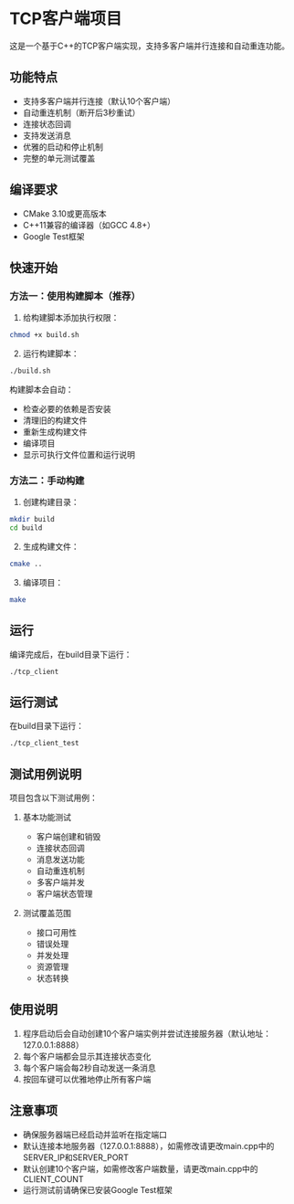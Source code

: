 # TCP客户端项目

这是一个基于C++的TCP客户端实现，支持多客户端并行连接和自动重连功能。

## 功能特点

- 支持多客户端并行连接（默认10个客户端）
- 自动重连机制（断开后3秒重试）
- 连接状态回调
- 支持发送消息
- 优雅的启动和停止机制
- 完整的单元测试覆盖

## 编译要求

- CMake 3.10或更高版本
- C++11兼容的编译器（如GCC 4.8+）
- Google Test框架

## 快速开始

### 方法一：使用构建脚本（推荐）

1. 给构建脚本添加执行权限：
```bash
chmod +x build.sh
```

2. 运行构建脚本：
```bash
./build.sh
```

构建脚本会自动：
- 检查必要的依赖是否安装
- 清理旧的构建文件
- 重新生成构建文件
- 编译项目
- 显示可执行文件位置和运行说明

### 方法二：手动构建

1. 创建构建目录：
```bash
mkdir build
cd build
```

2. 生成构建文件：
```bash
cmake ..
```

3. 编译项目：
```bash
make
```

## 运行

编译完成后，在build目录下运行：
```bash
./tcp_client
```

## 运行测试

在build目录下运行：
```bash
./tcp_client_test
```

## 测试用例说明

项目包含以下测试用例：

1. 基本功能测试
   - 客户端创建和销毁
   - 连接状态回调
   - 消息发送功能
   - 自动重连机制
   - 多客户端并发
   - 客户端状态管理

2. 测试覆盖范围
   - 接口可用性
   - 错误处理
   - 并发处理
   - 资源管理
   - 状态转换

## 使用说明

1. 程序启动后会自动创建10个客户端实例并尝试连接服务器（默认地址：127.0.0.1:8888）
2. 每个客户端都会显示其连接状态变化
3. 每个客户端会每2秒自动发送一条消息
4. 按回车键可以优雅地停止所有客户端

## 注意事项

- 确保服务器端已经启动并监听在指定端口
- 默认连接本地服务器（127.0.0.1:8888），如需修改请更改main.cpp中的SERVER_IP和SERVER_PORT
- 默认创建10个客户端，如需修改客户端数量，请更改main.cpp中的CLIENT_COUNT
- 运行测试前请确保已安装Google Test框架 